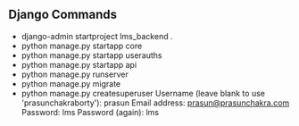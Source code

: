## Django Commands
- django-admin startproject lms_backend .
- python manage.py startapp core
- python manage.py startapp userauths
- python manage.py startapp api     
- python manage.py runserver      
- python manage.py migrate
- python manage.py createsuperuser
    Username (leave blank to use 'prasunchakraborty'): prasun
    Email address: prasun@prasunchakra.com
    Password: lms
    Password (again): lms

